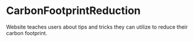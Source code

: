# CarbonFootprintReduction
Website teaches users about tips and tricks they can utilize to reduce their carbon footprint. 
